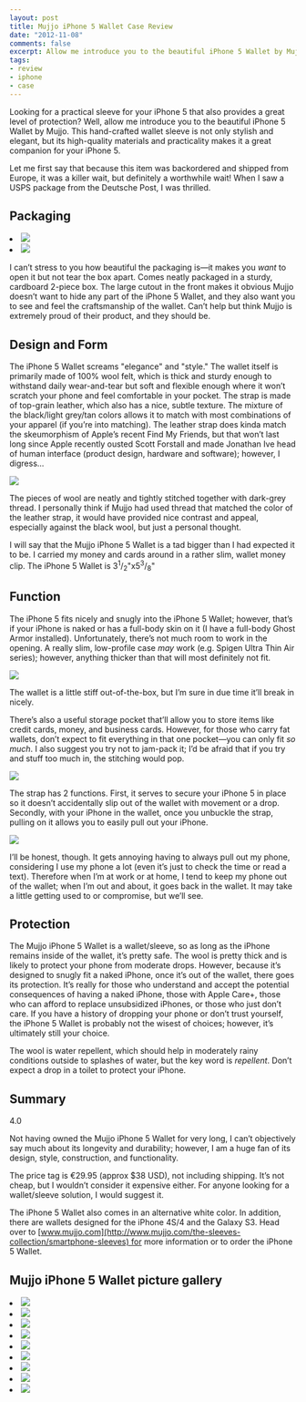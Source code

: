 ```yaml
---
layout: post
title: Mujjo iPhone 5 Wallet Case Review
date: "2012-11-08"
comments: false
excerpt: Allow me introduce you to the beautiful iPhone 5 Wallet by Mujjo. This hand-crafted wallet sleeve is not only stylish and elegant, but its high-quality materials and practicality makes it a great companion for your iPhone 5.
tags:
- review
- iphone
- case
---
```


Looking for a practical sleeve for your iPhone 5 that also provides a great level of protection? Well, allow me introduce you to the beautiful iPhone 5 Wallet by Mujjo. This hand-crafted wallet sleeve is not only stylish and elegant, but its high-quality materials and practicality makes it a great companion for your iPhone 5.

Let me first say that because this item was backordered and shipped from Europe, it was a killer wait, but definitely a worthwhile wait! When I saw a USPS package from the Deutsche Post, I was thrilled.

## Packaging

<div class="rslides-container">
  <div class="rslides navigation">
    <li><img src="https://farm9.staticflickr.com/8488/8165140151_b8b8e80d56_c.jpg" /></li>
    <li><img src="https://farm8.staticflickr.com/7132/8165139491_766c5c0c88_c.jpg" /></li>
  </div>
</div>

I can’t stress to you how beautiful the packaging is—it makes you *want* to open it but not tear the box apart. Comes neatly packaged in a sturdy, cardboard 2-piece box. The large cutout in the front makes it obvious Mujjo doesn’t want to hide any part of the iPhone 5 Wallet, and they also want you to see and feel the craftsmanship of the wallet. Can’t help but think Mujjo is extremely proud of their product, and they should be.

## Design and Form

The iPhone 5 Wallet screams "elegance" and "style." The wallet itself is primarily made of 100% wool felt, which is thick and sturdy enough to withstand daily wear-and-tear but soft and flexible enough where it won’t scratch your phone and feel comfortable in your pocket. The strap is made of top-grain leather, which also has a nice, subtle texture. The mixture of the black/light grey/tan colors allows it to match with most combinations of your apparel (if you’re into matching). The leather strap does kinda match the skeumorphism of Apple’s recent Find My Friends, but that won’t last long since Apple recently ousted Scott Forstall and made Jonathan Ive head of human interface (product design, hardware and software); however, I digress...

![](https://farm8.staticflickr.com/7248/8165138673_3c9150be8e_c.jpg)

The pieces of wool are neatly and tightly stitched together with dark-grey thread. I personally think if Mujjo had used thread that matched the color of the leather strap, it would have provided nice contrast and appeal, especially against the black wool, but just a personal thought.

I will say that the Mujjo iPhone 5 Wallet is a tad bigger than I had expected it to be. I carried my money and cards around in a rather slim, wallet money clip. The iPhone 5 Wallet is 3<sup>1</sup>/<sub>2</sub>"x5<sup>3</sup>/<sub>8</sub>"

## Function

The iPhone 5 fits nicely and snugly into the iPhone 5 Wallet; however, that’s if your iPhone is naked or has a full-body skin on it (I have a full-body Ghost Armor installed). Unfortunately, there’s not much room to work in the opening. A really slim, low-profile case <em>may</em> work (e.g. Spigen Ultra Thin Air series); however, anything thicker than that will most definitely not fit.

![](https://farm9.staticflickr.com/8480/8165171452_0113517fcc_c.jpg)

The wallet is a little stiff out-of-the-box, but I’m sure in due time it’ll break in nicely.

There’s also a useful storage pocket that’ll allow you to store items like credit cards, money, and business cards. However, for those who carry fat wallets, don’t expect to fit everything in that one pocket—you can only fit *so much*. I also suggest you try not to jam-pack it; I’d be afraid that if you try and stuff too much in, the stitching would pop.

![](https://farm9.staticflickr.com/8346/8165170952_d6705b3d9f_c.jpg)

The strap has 2 functions. First, it serves to secure your iPhone 5 in place so it doesn’t accidentally slip out of the wallet with movement or a drop. Secondly, with your iPhone in the wallet, once you unbuckle the strap, pulling on it allows you to easily pull out your iPhone.

![](https://farm9.staticflickr.com/8480/8165137335_6ca7e86e39_c.jpg)

I’ll be honest, though. It gets annoying having to always pull out my phone, considering I use my phone a lot (even it’s just to check the time or read a text). Therefore when I’m at work or at home, I tend to keep my phone out of the wallet; when I’m out and about, it goes back in the wallet. It may take a little getting used to or compromise, but we’ll see.

## Protection

The Mujjo iPhone 5 Wallet is a wallet/sleeve, so as long as the iPhone remains inside of the wallet, it’s pretty safe. The wool is pretty thick and is likely to protect your phone from moderate drops. However, because it’s designed to snugly fit a naked iPhone, once it’s out of the wallet, there goes its protection. It’s really for those who understand and accept the potential consequences of having a naked iPhone, those with Apple Care+, those who can afford to replace unsubsidized iPhones, or those who just don’t care. If you have a history of dropping your phone or don’t trust yourself, the iPhone 5 Wallet is probably not the wisest of choices; however, it’s ultimately still your choice.

The wool is water repellent, which should help in moderately rainy conditions outside to splashes of water, but the key word is *repellent*. Don’t expect a drop in a toilet to protect your iPhone.

## Summary

<div class="rating">
<div class="rating-bar rating-40">
<div class="rating-value">4.0</div>
</div>
</div>

Not having owned the Mujjo iPhone 5 Wallet for very long, I can’t objectively say much about its longevity and durability; however, I am a huge fan of its design, style, construction, and functionality.

The price tag is €29.95 (approx $38 USD), not including shipping. It’s not cheap, but I wouldn’t consider it expensive either. For anyone looking for a wallet/sleeve solution, I would suggest it.

The iPhone 5 Wallet also comes in an alternative white color. In addition, there are wallets designed for the iPhone 4S/4 and the Galaxy S3. Head over to [www.mujjo.com](http://www.mujjo.com/the-sleeves-collection/smartphone-sleeves) for more information or to order the iPhone 5 Wallet.

## Mujjo iPhone 5 Wallet picture gallery

<div class="rslides-container">
  <div class="rslides navigation">
    <li><img src="https://farm9.staticflickr.com/8488/8165140151_b8b8e80d56_b.jpg" /></li>
    <li><img src="https://farm8.staticflickr.com/7132/8165139491_766c5c0c88_b.jpg" /></li>
    <li><img src="https://farm8.staticflickr.com/7248/8165138673_3c9150be8e_b.jpg" /></li>
    <li><img src="https://farm9.staticflickr.com/8206/8165143669_d4f2c4918f_b.jpg" /></li>
    <li><img src="https://farm8.staticflickr.com/7249/8165138029_b30dbe031e_b.jpg" /></li>
    <li><img src="https://farm9.staticflickr.com/8480/8165137335_6ca7e86e39_b.jpg" /></li>
    <li><img src="https://farm9.staticflickr.com/8200/8165171958_99ae2eee68_b.jpg" /></li>
    <li><img src="https://farm9.staticflickr.com/8480/8165171452_0113517fcc_b.jpg" /></li>
    <li><img src="https://farm9.staticflickr.com/8346/8165170952_d6705b3d9f_b.jpg" /></li>
  </div>
</div>